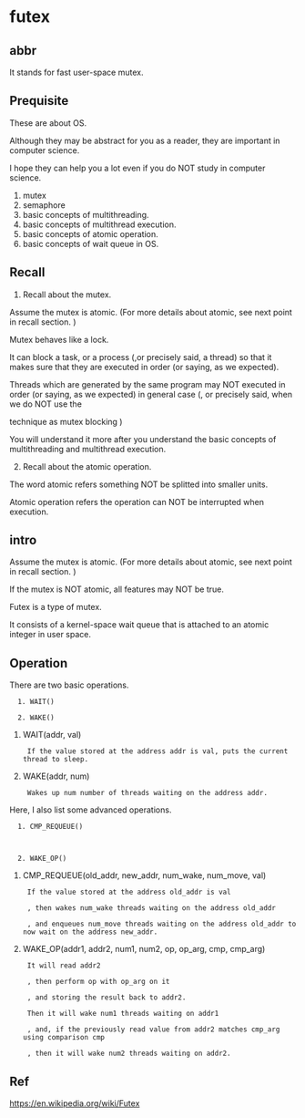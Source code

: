 # futex
## abbr
It stands for fast user-space mutex.

## Prequisite
These are about OS.

Although they may be abstract for you as a reader, they are important in computer science. 

I hope they can help you a lot even if you do NOT study in computer science.

1. mutex
2. semaphore
3. basic concepts of multithreading.
4. basic concepts of multithread execution.
5. basic concepts of atomic operation.
6. basic concepts of wait queue in OS.

## Recall 

1. Recall about the mutex.

Assume the mutex is atomic. (For more details about atomic, see next point in recall section. )

Mutex behaves like a lock.

It can block a task, or a process (,or precisely said, a thread) so that it makes sure that they are executed in order (or saying, as we expected).

Threads which are generated by the same program may NOT executed in order (or saying, as we expected) in general case (, or precisely said, when we do NOT use the

technique as mutex blocking )

You will understand it more after you understand the basic concepts of multithreading and multithread execution.

2. Recall about the atomic operation.

The word atomic refers something NOT be splitted into smaller units. 

Atomic operation refers the operation can NOT be interrupted when execution.

## intro 

Assume the mutex is atomic. (For more details about atomic, see next point in recall section. )

If the mutex is NOT atomic, all features may NOT be true.

Futex is a type of mutex.

It consists of a kernel-space wait queue that is attached to an atomic integer in user space.

## Operation
There are two basic operations.

      1. WAIT()
      
      2. WAKE()
      
1. WAIT(addr, val)
  
        If the value stored at the address addr is val, puts the current thread to sleep.
        
2. WAKE(addr, num)

        Wakes up num number of threads waiting on the address addr.
      
      
Here, I also list some advanced operations.

      1. CMP_REQUEUE()
      

      
      2. WAKE_OP()


1. CMP_REQUEUE(old_addr, new_addr, num_wake, num_move, val)

        If the value stored at the address old_addr is val
        
        , then wakes num_wake threads waiting on the address old_addr
        
        , and enqueues num_move threads waiting on the address old_addr to now wait on the address new_addr.
        
2. WAKE_OP(addr1, addr2, num1, num2, op, op_arg, cmp, cmp_arg)

        It will read addr2
        
        , then perform op with op_arg on it
        
        , and storing the result back to addr2. 
        
        Then it will wake num1 threads waiting on addr1
        
        , and, if the previously read value from addr2 matches cmp_arg using comparison cmp
        
        , then it will wake num2 threads waiting on addr2.
        
## Ref
https://en.wikipedia.org/wiki/Futex

